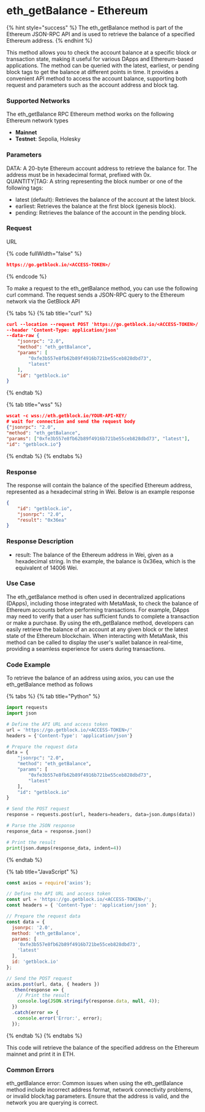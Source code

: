 # eth\_getBalance - Ethereum

{% hint style="success" %}
The eth\_getBalance method is part of the Ethereum JSON-RPC API and is used to retrieve the balance of a specified Ethereum address.
{% endhint %}

This method allows you to check the account balance at a specific block or transaction state, making it useful for various DApps and Ethereum-based applications. The method can be queried with the latest, earliest, or pending block tags to get the balance at different points in time. It provides a convenient API method to access the account balance, supporting both request and parameters such as the account address and block tag.

### Supported Networks

The eth\_getBalance RPC Ethereum method works on the following Ethereum network types

* **Mainnet**&#x20;
* **Testnet**: Sepolia, Holesky

### Parameters

DATA: A 20-byte Ethereum account address to retrieve the balance for. The address must be in hexadecimal format, prefixed with 0x.\
QUANTITY|TAG: A string representing the block number or one of the following tags:

* latest (default): Retrieves the balance of the account at the latest block.
* earliest: Retrieves the balance at the first block (genesis block).
* pending: Retrieves the balance of the account in the pending block.

### Request&#x20;

URL

{% code fullWidth="false" %}
```json
https://go.getblock.io/<ACCESS-TOKEN>/
```
{% endcode %}

To make a request to the eth\_getBalance method, you can use the following curl command. The request sends a JSON-RPC query to the Ethereum network via the GetBlock API

{% tabs %}
{% tab title="curl" %}
```json
curl --location --request POST 'https://go.getblock.io/<ACCESS-TOKEN>/' 
--header 'Content-Type: application/json' 
--data-raw {
    "jsonrpc": "2.0",
    "method": "eth_getBalance",
    "params": [
        "0xfe3b557e8fb62b89f4916b721be55ceb828dbd73",
        "latest"
    ],
    "id": "getblock.io"
}
```
{% endtab %}

{% tab title="wss" %}
```json
wscat -c wss://eth.getblock.io/YOUR-API-KEY/ 
# wait for connection and send the request body 
{"jsonrpc": "2.0",
"method": "eth_getBalance",
"params": ["0xfe3b557e8fb62b89f4916b721be55ceb828dbd73", "latest"],
"id": "getblock.io"}
```
{% endtab %}
{% endtabs %}

### Response&#x20;

The response will contain the balance of the specified Ethereum address, represented as a hexadecimal string in Wei. Below is an example response

```json
{
    "id": "getblock.io",
    "jsonrpc": "2.0",
    "result": "0x36ea"
}
```

### Response Description

* result: The balance of the Ethereum address in Wei, given as a hexadecimal string. In the example, the balance is 0x36ea, which is the equivalent of 14006 Wei.

### Use Case

The eth\_getBalance method is often used in decentralized applications (DApps), including those integrated with MetaMask, to check the balance of Ethereum accounts before performing transactions. For example, DApps may need to verify that a user has sufficient funds to complete a transaction or make a purchase. By using the eth\_getBalance method, developers can easily retrieve the balance of an account at any given block or the latest state of the Ethereum blockchain. When interacting with MetaMask, this method can be called to display the user's wallet balance in real-time, providing a seamless experience for users during transactions.

### Code Example

To retrieve the balance of an address using axios, you can use the eth\_getBalance method as follows

{% tabs %}
{% tab title="Python" %}
```python
import requests
import json

# Define the API URL and access token
url = 'https://go.getblock.io/<ACCESS-TOKEN>/'
headers = {'Content-Type': 'application/json'}

# Prepare the request data
data = {
    "jsonrpc": "2.0",
    "method": "eth_getBalance",
    "params": [
        "0xfe3b557e8fb62b89f4916b721be55ceb828dbd73",
        "latest"
    ],
    "id": "getblock.io"
}

# Send the POST request
response = requests.post(url, headers=headers, data=json.dumps(data))

# Parse the JSON response
response_data = response.json()

# Print the result
print(json.dumps(response_data, indent=4))

```
{% endtab %}

{% tab title="JavaScript" %}
```javascript
const axios = require('axios');

// Define the API URL and access token
const url = 'https://go.getblock.io/<ACCESS-TOKEN>/';
const headers = { 'Content-Type': 'application/json' };

// Prepare the request data
const data = {
  jsonrpc: '2.0',
  method: 'eth_getBalance',
  params: [
    '0xfe3b557e8fb62b89f4916b721be55ceb828dbd73',
    'latest'
  ],
  id: 'getblock.io'
};

// Send the POST request
axios.post(url, data, { headers })
  .then(response => {
    // Print the result
    console.log(JSON.stringify(response.data, null, 4));
  })
  .catch(error => {
    console.error('Error:', error);
  });

```
{% endtab %}
{% endtabs %}

This code will retrieve the balance of the specified address on the Ethereum mainnet and print it in ETH.

### Common Errors

eth\_getBalance error: Common issues when using the eth\_getBalance method include incorrect address format, network connectivity problems, or invalid block/tag parameters. Ensure that the address is valid, and the network you are querying is correct.
